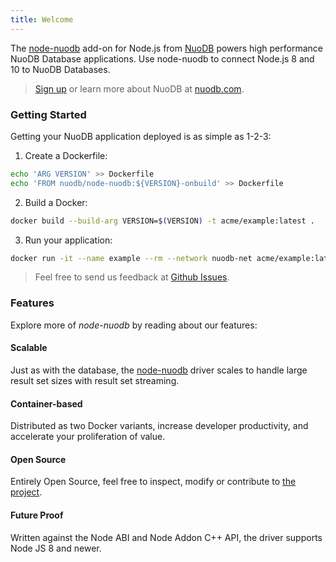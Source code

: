 ```yaml
---
title: Welcome
---
```


The [node-nuodb][0] add-on for Node.js from [NuoDB][1] powers high performance NuoDB Database applications.
Use node-nuodb to connect Node.js 8 and 10 to NuoDB Databases.

> [Sign up](https://www.nuodb.com/product/evaluate-nuodb) or learn more about NuoDB at [nuodb.com][1].

### Getting Started

Getting your NuoDB application deployed is as simple as 1-2-3:


1. Create a Dockerfile:
```bash
echo 'ARG VERSION' >> Dockerfile
echo 'FROM nuodb/node-nuodb:${VERSION}-onbuild' >> Dockerfile
```
2. Build a Docker:
```bash
docker build --build-arg VERSION=$(VERSION) -t acme/example:latest .
```
3. Run your application:
```bash
docker run -it --name example --rm --network nuodb-net acme/example:latest
```

> Feel free to send us feedback at [Github Issues][2].

### Features

Explore more of *node-nuodb* by reading about our features:

#### Scalable

Just as with the database, the [node-nuodb][0] driver scales to handle large result set sizes
with result set streaming.

#### Container-based

Distributed as two Docker variants, increase developer productivity, and accelerate your
proliferation of value.

#### Open Source

Entirely Open Source, feel free to inspect, modify or contribute to [the project][0].

#### Future Proof

Written against the Node ABI and Node Addon C++ API, the driver supports Node JS 8 and newer.

[0]: https://github.com/nuodb/node-nuodb
[1]: https://www.nuodb.com
[2]: https://github.com/nuodb/node-nuodb/issues